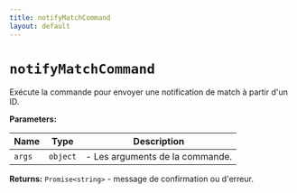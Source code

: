 ```yaml
---
title: notifyMatchCommand
layout: default
---
```


# `notifyMatchCommand`

Exécute la commande pour envoyer une notification de match à partir d'un ID.

**Parameters:**

| Name | Type | Description |
| ---- | ---- | ----------- |
| `args` | `object` | - Les arguments de la commande. |

**Returns:** `Promise<string>` - message de confirmation ou d'erreur.

